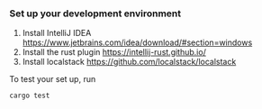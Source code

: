 ### Set up your development environment

1. Install IntelliJ IDEA https://www.jetbrains.com/idea/download/#section=windows
2. Install the rust plugin https://intellij-rust.github.io/
3. Install localstack https://github.com/localstack/localstack

To test your set up, run

```
cargo test
```
